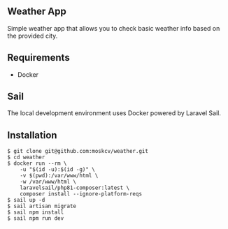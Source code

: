 ## Weather App

Simple weather app that allows you to check basic weather info based on the provided city.

## Requirements

- Docker

## Sail

The local development environment uses Docker powered by Laravel Sail.

## Installation

```shell
$ git clone git@github.com:moskcv/weather.git
$ cd weather
$ docker run --rm \
    -u "$(id -u):$(id -g)" \
    -v $(pwd):/var/www/html \
    -w /var/www/html \
    laravelsail/php81-composer:latest \
    composer install --ignore-platform-reqs
$ sail up -d
$ sail artisan migrate
$ sail npm install
$ sail npm run dev
```
